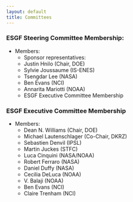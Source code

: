 ```yaml
---
layout: default
title: Committees
---
```


### ESGF Steering Committee Membership:

* Members:
  * Sponsor representatives:
  * Justin Hnilo (Chair, DOE)
  * Sylvie Joussaume (IS-ENES)
  * Tsengdar Lee (NASA)
  * Ben Evans (NCI)
  * Annarita Mariotti (NOAA)
  * ESGF Executive Committee Membership

### ESGF Executive Committee Membership

* Members:
  * Dean N. Williams (Chair, DOE)
  * Michael Lautenschlager (Co-Chair, DKRZ)
  * Sebastien Denvil (IPSL)
  * Martin Juckes (STFC)
  * Luca Cinquini (NASA/NOAA)
  * Robert Ferraro (NASA)
  * Daniel Duffy (NASA)
  * Cecilia DeLuca (NOAA)
  * V. Balaji (NOAA)
  * Ben Evans (NCI)
  * Claire Trenham (NCI)
